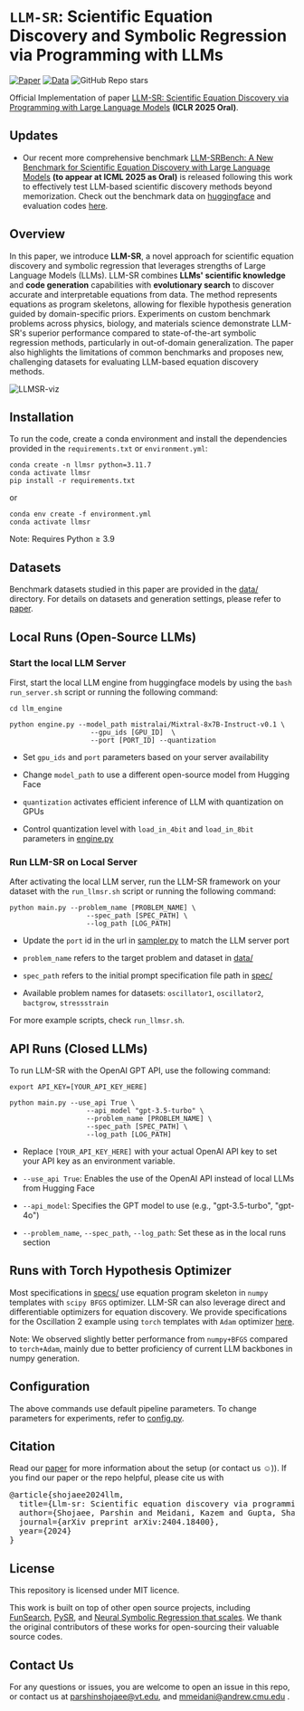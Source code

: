# `LLM-SR`: Scientific Equation Discovery and Symbolic Regression via Programming with LLMs

[![Paper](https://img.shields.io/badge/arXiv-2404.18400-b31b1b.svg)](https://arxiv.org/abs/2404.18400)
[![Data](https://img.shields.io/github/directory-file-count/deep-symbolic-mathematics/LLM-SR/data?label=Data%20Files&style=flat-square)](./data/)
![GitHub Repo stars](https://img.shields.io/github/stars/deep-symbolic-mathematics/LLM-SR?style=social)


Official Implementation of paper [LLM-SR: Scientific Equation Discovery via Programming with Large Language Models](https://arxiv.org/abs/2404.18400) **(ICLR 2025 Oral)**.


## Updates
- Our recent more comprehensive benchmark [LLM-SRBench: A New Benchmark for Scientific Equation Discovery with Large Language Models](https://arxiv.org/abs/2504.10415) **(to appear at ICML 2025 as Oral)** is released following this work to effectively test LLM-based scientific discovery methods beyond memorization. Check out the benchmark data on [huggingface](https://huggingface.co/datasets/nnheui/llm-srbench) and evaluation codes [here](https://github.com/deep-symbolic-mathematics/llm-srbench).



## Overview
In this paper, we introduce **LLM-SR**, a novel approach for scientific equation discovery and symbolic regression that leverages strengths of Large Language Models (LLMs). LLM-SR combines **LLMs' scientific knowledge** and **code generation** capabilities with **evolutionary search** to discover accurate and interpretable equations from data. The method represents equations as program skeletons, allowing for flexible hypothesis generation guided by domain-specific priors. Experiments on custom benchmark problems across physics, biology, and materials science demonstrate LLM-SR's superior performance compared to state-of-the-art symbolic regression methods, particularly in out-of-domain generalization. The paper also highlights the limitations of common benchmarks and proposes new, challenging datasets for evaluating LLM-based equation discovery methods.


![LLMSR-viz](./images/LLMSR.jpg)

## Installation

To run the code, create a conda environment and install the dependencies provided in the `requirements.txt` or `environment.yml`:

```
conda create -n llmsr python=3.11.7
conda activate llmsr
pip install -r requirements.txt
```

or 

```
conda env create -f environment.yml
conda activate llmsr
```

Note: Requires Python ≥ 3.9


## Datasets
Benchmark datasets studied in this paper are provided in the [data/](./data) directory. For details on datasets and generation settings, please refer to [paper](https://arxiv.org/abs/2404.18400).


## Local Runs (Open-Source LLMs)

### Start the local LLM Server

First, start the local LLM engine from huggingface models by using the `bash run_server.sh` script or running the following command: 

```
cd llm_engine

python engine.py --model_path mistralai/Mixtral-8x7B-Instruct-v0.1 \
                    --gpu_ids [GPU_ID]  \
                    --port [PORT_ID] --quantization
```

* Set `gpu_ids` and `port` parameters based on your server availability

* Change `model_path` to use a different open-source model from Hugging Face

* `quantization` activates efficient inference of LLM with quantization on GPUs

* Control quantization level with `load_in_4bit` and `load_in_8bit` parameters in [engine.py](./llm_engine/engine.py)



### Run LLM-SR on Local Server
After activating the local LLM server, run the LLM-SR framework on your dataset with the `run_llmsr.sh` script or running the following command: 

```
python main.py --problem_name [PROBLEM_NAME] \
                   --spec_path [SPEC_PATH] \
                   --log_path [LOG_PATH]
```

* Update the `port` id in the url in [sampler.py](./llmsr/sampler.py) to match the LLM server port

* `problem_name` refers to the target problem and dataset in [data/](./data)

* `spec_path` refers to the initial prompt specification file path in [spec/](./specs) 

* Available problem names for datasets: `oscillator1`, `oscillator2`, `bactgrow`, `stressstrain`

For more example scripts, check `run_llmsr.sh`. 



## API Runs (Closed LLMs)
To run LLM-SR with the OpenAI GPT API, use the following command: 

```
export API_KEY=[YOUR_API_KEY_HERE]

python main.py --use_api True \
                   --api_model "gpt-3.5-turbo" \
                   --problem_name [PROBLEM_NAME] \
                   --spec_path [SPEC_PATH] \
                   --log_path [LOG_PATH]
```

* Replace `[YOUR_API_KEY_HERE]` with your actual OpenAI API key to set your API key as an environment variable. 

* `--use_api True`: Enables the use of the OpenAI API instead of local LLMs from Hugging Face

* `--api_model`: Specifies the GPT model to use (e.g., "gpt-3.5-turbo", "gpt-4o")

* `--problem_name`, `--spec_path`, `--log_path`: Set these as in the local runs section



## Runs with Torch Hypothesis Optimizer

Most specifications in [specs/](./specs) use equation program skeleton in `numpy` templates with `scipy BFGS` optimizer. LLM-SR can also leverage direct and differentiable optimizers for equation discovery. We provide specifications for the Oscillation 2 example using `torch` templates with `Adam` optimizer [here](./specs/specification_oscillator2_torch.txt).

Note: We observed slightly better performance from `numpy+BFGS` compared to `torch+Adam`, mainly due to better proficiency of current LLM backbones in numpy generation.


## Configuration 

The above commands use default pipeline parameters. To change parameters for experiments, refer to [config.py](./llmsr/config.py).



## Citation
Read our [paper](https://arxiv.org/abs/2404.18400) for more information about the setup (or contact us ☺️)). If you find our paper or the repo helpful, please cite us with
<pre>
@article{shojaee2024llm,
  title={Llm-sr: Scientific equation discovery via programming with large language models},
  author={Shojaee, Parshin and Meidani, Kazem and Gupta, Shashank and Farimani, Amir Barati and Reddy, Chandan K},
  journal={arXiv preprint arXiv:2404.18400},
  year={2024}
}
</pre>


## License 
This repository is licensed under MIT licence.



This work is built on top of other open source projects, including [FunSearch](https://github.com/google-deepmind/funsearch), [PySR](https://github.com/MilesCranmer/PySR), and [Neural Symbolic Regression that scales](https://github.com/SymposiumOrganization/NeuralSymbolicRegressionThatScales). We thank the original contributors of these works for open-sourcing their valuable source codes. 



## Contact Us
For any questions or issues, you are welcome to open an issue in this repo, or contact us at parshinshojaee@vt.edu, and mmeidani@andrew.cmu.edu .
